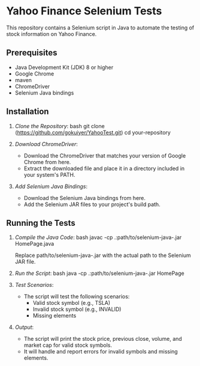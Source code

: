 # Yahoo Finance Selenium Tests

This repository contains a Selenium script in Java to automate the testing of stock information on Yahoo Finance.

## Prerequisites

- Java Development Kit (JDK) 8 or higher
- Google Chrome
- maven
- ChromeDriver
- Selenium Java bindings

## Installation

1. *Clone the Repository*:
    bash
    git clone (https://github.com/gokuiyer/YahooTest.git)
    cd your-repository
    

2. *Download ChromeDriver*:
    - Download the ChromeDriver that matches your version of Google Chrome from here.
    - Extract the downloaded file and place it in a directory included in your system's PATH.

3. *Add Selenium Java Bindings*:
    - Download the Selenium Java bindings from here.
    - Add the Selenium JAR files to your project's build path.

## Running the Tests

1. *Compile the Java Code*:
    bash
    javac -cp .:path/to/selenium-java-<version>.jar HomePage.java
    
    Replace path/to/selenium-java-<version>.jar with the actual path to the Selenium JAR file.

2. *Run the Script*:
    bash
    java -cp .:path/to/selenium-java-<version>.jar HomePage
    

3. *Test Scenarios*:
    - The script will test the following scenarios:
        - Valid stock symbol (e.g., TSLA)
        - Invalid stock symbol (e.g., INVALID)
        - Missing elements

4. *Output*:
    - The script will print the stock price, previous close, volume, and market cap for valid stock symbols.
    - It will handle and report errors for invalid symbols and missing elements.
